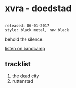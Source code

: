# xvra - doedstad

```

released: 06-01-2017
style: black metal, raw black
```

behold the silence.

[listen on bandcamp](https://haelsorisk.bandcamp.com/album/doedstad)

## tracklist

1. the dead city
2. ruttenstad
